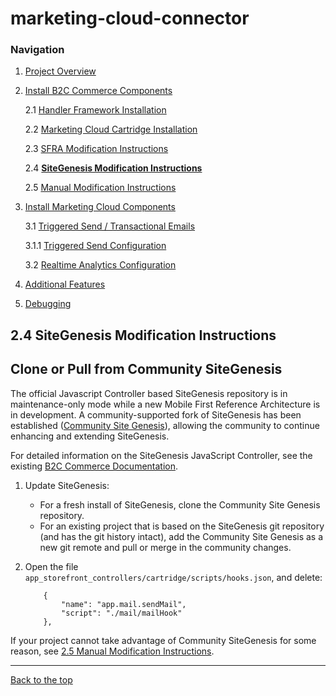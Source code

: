 <a name="Top"></a>
# marketing-cloud-connector

### Navigation
1. [Project Overview](1_0_Project_Overview.md#navlink)
2. [Install B2C Commerce Components](2_0_Commerce_Cloud_Component_Installation.md#navlink)
	
	2.1 [Handler Framework Installation](2_1_Handler-Installation.md#navlink)
	
	2.2 [Marketing Cloud Cartridge Installation](2_2_MarketingCloudCart.md#navlink)
	
	2.3 [SFRA Modification Instructions](2_3_Modification-Instructions-for-SFRA.md#navlink)
	
	2.4 [**SiteGenesis Modification Instructions**](2_4_Modification-Instructions-for-SiteGenesis.md#navlink)
				
	2.5 [Manual Modification Instructions](2_5_ManualModifications.md#navlink)

7. [Install Marketing Cloud Components](3_0_ModifyMarketingCloud.md#navlink)

	3.1 [Triggered Send / Transactional Emails](3_1_0_TriggeredSendTransactionalEmails.md#navlink)
	
	3.1.1 [Triggered Send Configuration](3_1_1_MCConnectorInstallation-TriggeredSendConfiguration.md#navlink)
	
	3.2 [Realtime Analytics Configuration](3_2_MCConnectorInstallation-RealtimeAnalyticsConfiguration.md#navlink)
	
11. [Additional Features](4_0_AdditionalFeatures.md#navlink)
12. [Debugging](5_0_Debugging.md#navlink)

<a name="navlink"></a>
## 2.4 SiteGenesis Modification Instructions #

<a name="Clone"></a>
## Clone or Pull from Community SiteGenesis 

The official Javascript Controller based SiteGenesis repository is in maintenance-only mode while a new Mobile First Reference Architecture is in development. A community-supported fork of SiteGenesis has been established ([Community Site Genesis](https://www.google.com/url?q=https://github.com/SalesforceCommerceCloud/community-sitegenesis)), allowing the community to continue enhancing and extending SiteGenesis.

For detailed information on the SiteGenesis JavaScript Controller, see the existing [B2C Commerce Documentation](https://documentation.demandware.com/DOC1/topic/com.demandware.dochelp/SGJC/SiteGenesisSetup.html?cp=0_4_13).

1. Update SiteGenesis:
    - For a fresh install of SiteGenesis, clone the Community Site Genesis repository.
    - For an existing project that is based on the SiteGenesis git repository (and has the git history intact), add the Community Site Genesis as a new git remote and pull or merge in the community changes.
    
2. Open the file `app_storefront_controllers/cartridge/scripts/hooks.json`, and delete: 

    ```:::javascript
        {
            "name": "app.mail.sendMail",
            "script": "./mail/mailHook"
        },
	```

If your project cannot take advantage of Community SiteGenesis for some reason, see [2.5 Manual Modification Instructions](2_5_ManualModifications.md#navlink).

- - -

[Back to the top](#Top)
